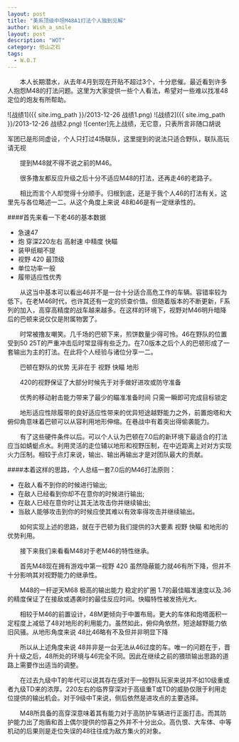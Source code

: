 ```yaml
---
layout: post
title: "美系顶级中坦M48A1打法个人独到见解"
author: Wish_a_smile
layout: post
description: "WOT"
category: 他山之石
tags: 
  - W.O.T
---
```


　　本人长期潜水，从去年4月到现在开贴不超过3个，十分悲催。最近看到许多人抱怨M48的打法问题。这里为大家提供一些个人看法，希望对一些难以找准48定位的炮友有所帮助。
<!--more-->

![战绩1]({{ site.img_path }}/2013-12-26 战绩1.png)
![战绩2]({{ site.img_path }}/2013-12-26 战绩2.png)
![center]先上战绩，无它意，只表所言非随口胡说

军团已是形同虚设，个人只打过4场联队，这里提到的说法只适合野队，联队高玩请无视

　　提到M48就不得不说之前的M46。

　　很多撸友都反应升级之后十分不适应M48的打法，还再走46的老路子。

　　相比而言个人却觉得十分顺手。归根到底，还是于我个人46的打法有关。这里先与各位略述一二。从这个角度上来说 48和46是有一定继承性的。

####首先来看一下老46的基本数据
* 急速47
* 炮 穿深220左右 高射速 中精度 快瞄
* 装甲纸糊不提
* 视野 420 最顶级
* 单位功率一般
* 履带适应性优秀

　　从这当中基本可以看出46并不是一台十分适合高危工作的车辆。容错率较为低下。在老M46时代，也许其还有一定的侦查价值。但随着版本的不断更新，F系列的加入，高穿高精度的战车越来越多。在这样的环境下，视野对M46明升暗降后的巴顿来说仅仅是附属物罢了。

　　时常被撸友嘲笑。几千场的巴顿下来，煎饼数量少得可怜。46在野队的位置受到50 25T的严重冲击后时常显得有些乏力。在7.0版本之后个人的巴顿形成了一套输出为主的打法。在此将个人经验与诸位分享一二。

　　巴顿在野队的优势 无非在于 视野 快瞄 地形

　　420的视野保证了大部分时候先于对手做好进攻或防守准备

　　优秀的移动射击能力带来了最少的瞄准准备时间 只需一瞬即可完成目标锁定


　　地形适应性除履带的良好适应性带来的优异短途越野能力之外，前置炮塔和大俯仰角意味着巴顿可以从容利用地形伸缩。在巷战中有着突出得偷袭能力。

　　有了这些硬件条件以后。可以个人认为巴顿在7.0后的新环境下最适合的打法应当如蜻蜓点水。利用灵活的走位辅以地形和视野压制，在中近距离上对对方实现火力压制。相较于点灯来说，输出、输出再输出才是对团队最大的贡献。

####本着这样的思路，个人总结一套7.0后的M46打法原则：
* 在敌人看不到你的时候进行输出;
* 在敌人已经看到你却不在意你的时候进行输出;
* 在敌人已经在意你时让其无法攻击你并继续输出;
* 当敌人能够攻击到你的时候应使其难以有效率得攻击并继续输出。

　　如何实现上述的思路，就在于巴顿为我们提供的3大要素 视野 快瞄 和地形的优势利用。

　　接下来我们来看看M48对于老M46的特性继承。

　　首先M48现在拥有游戏中第一视野 420 虽然隐蔽能力就46有所下降，但并不十分影响其对视野能力的继承性。

　　M48的一杆逆天M68 极高的输出能力 稳定的扩圈 1.7的最佳瞄准速度以及.36的精度保证了在接敌或遇袭时的最佳反应时间。快瞄特性被发扬光大。

　　相较于M46的前置设计，48M更倾向于中置布局。更大的车体和炮塔面积一定程度上减低了48对地形的利用能力。虽然如此，俯仰角依然，短途越野能力依旧风骚。从地形角度来说 48比46略有不及但并非明显下降

　　所以从上述角度来说 48并非是一台无法从46过度的车。唯一的问题在于，晋升十级之后，48所处的环境与46完全不同。因此在继续之前的猥琐输出思路的道路上需要作出适当的调整。

　　在过去九级中T的年代可以说其存在感对于一般野队玩家来说并不如10级重或者九级TD来的浓厚。220左右的临界穿深对于高级重T或TD的威胁仅限于利用走位提供的输出机会。对于9级中T来说，侧后依然是进攻点的主要选择。

　　M48所具备的高穿深意味着其有能力对于高防护车辆进行正面打击。而其防护能力出了炮盾和首上偶尔提供的惊喜之外并不十分出众。高仇恨、大车体、中等机动的后果则是走位失误的48往往成为敌方集火的对象。

　　